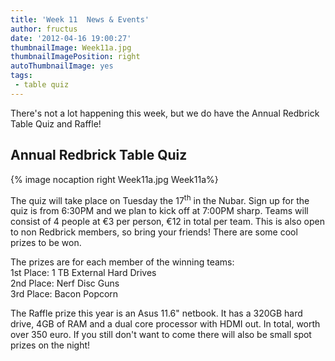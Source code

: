 ```yaml
---
title: 'Week 11  News & Events'
author: fructus
date: '2012-04-16 19:00:27'
thumbnailImage: Week11a.jpg
thumbnailImagePosition: right
autoThumbnailImage: yes
tags:
 - table quiz
---
```

There's not a lot happening this week, but we do have the Annual Redbrick Table Quiz and Raffle!

<!-- more -->
## Annual Redbrick Table Quiz
{% image nocaption right Week11a.jpg Week11a%}

The quiz will take place on Tuesday the 17<sup>th</sup> in the Nubar. Sign up for the quiz is from 6:30PM and we plan to kick off at 7:00PM sharp. Teams will consist of 4 people at €3 per person, €12 in total per team. This is also open to non Redbrick members, so bring your friends! There are some cool prizes to be won.

The prizes are for each member of the winning teams:  
1st Place: 1 TB External Hard Drives  
2nd Place: Nerf Disc Guns  
3rd Place: Bacon Popcorn  

The Raffle prize this year is an Asus 11.6" netbook. It has a 320GB hard drive, 4GB of RAM and a dual core processor with HDMI out. In total, worth over 350 euro. If you still don't want to come there will also be small spot prizes on the night!

